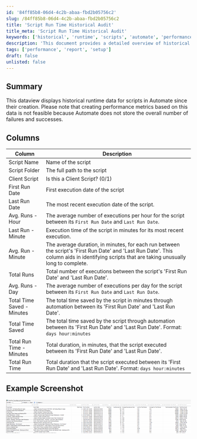 ```yaml
---
id: '84ff85b8-06d4-4c2b-abaa-fbd2b05756c2'
slug: /84ff85b8-06d4-4c2b-abaa-fbd2b05756c2
title: 'Script Run Time Historical Audit'
title_meta: 'Script Run Time Historical Audit'
keywords: ['historical', 'runtime', 'scripts', 'automate', 'performance']
description: 'This document provides a detailed overview of historical runtime data for scripts in ConnectWise Automate since their creation. It includes descriptions of various metrics that can be tracked, such as execution dates, average run times, and total time saved, while noting the limitations in creating performance metrics due to the lack of stored failure and success counts.'
tags: ['performance', 'report', 'setup']
draft: false
unlisted: false
---
```


## Summary

This dataview displays historical runtime data for scripts in Automate since their creation. Please note that creating performance metrics based on this data is not feasible because Automate does not store the overall number of failures and successes.

## Columns

| Column                        | Description                                                                                                       |
|-------------------------------|-------------------------------------------------------------------------------------------------------------------|
| Script Name                   | Name of the script                                                                                               |
| Script Folder                 | The full path to the script                                                                                      |
| Client Script                 | Is this a Client Script? (0/1)                                                                                  |
| First Run Date                | First execution date of the script                                                                                |
| Last Run Date                 | The most recent execution date of the script.                                                                    |
| Avg. Runs - Hour              | The average number of executions per hour for the script between its `First Run Date` and `Last Run Date`.      |
| Last Run - Minute             | Execution time of the script in minutes for its most recent execution.                                          |
| Avg. Run - Minute             | The average duration, in minutes, for each run between the script's 'First Run Date' and 'Last Run Date'. This column aids in identifying scripts that are taking unusually long to complete. |
| Total Runs                    | Total number of executions between the script's 'First Run Date' and 'Last Run Date'.                          |
| Avg. Runs - Day               | The average number of executions per day for the script between its `First Run Date` and `Last Run Date`.       |
| Total Time Saved - Minutes     | The total time saved by the script in minutes through automation between its 'First Run Date' and 'Last Run Date'. |
| Total Time Saved              | The total time saved by the script through automation between its 'First Run Date' and 'Last Run Date'. Format: `days hour:minutes` |
| Total Run Time - Minutes      | Total duration, in minutes, that the script executed between its 'First Run Date' and 'Last Run Date'.          |
| Total Run Time                | Total duration that the script executed between its 'First Run Date' and 'Last Run Date'. Format: `days hour:minutes` |

## Example Screenshot

![Screenshot](../../../static/img/docs/84ff85b8-06d4-4c2b-abaa-fbd2b05756c2/image_1.png)


